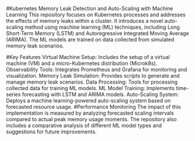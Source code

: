 #Kubernetes Memory Leak Detection and Auto-Scaling with Machine Learning
This repository focuses on Kubernetes processes and addresses the effects of memory leaks within a cluster. It introduces a novel auto-scaling method using machine learning (ML) techniques, including Long Short-Term Memory (LSTM) and Autoregressive Integrated Moving Average (ARIMA). The ML models are trained on data collected from simulated memory leak scenarios.

#Key Features
Virtual Machine Setup: Includes the setup of a virtual machine (VM) and a micro-Kubernetes distribution (Microk8s).
Observability Tools: Integrates Prometheus and Grafana for monitoring and visualization.
Memory Leak Simulation: Provides scripts to generate and manage memory leak scenarios.
Data Processing: Tools for processing collected data for training ML models.
ML Model Training: Implements time-series forecasting with LSTM and ARIMA models.
Auto-Scaling System: Deploys a machine learning-powered auto-scaling system based on forecasted resource usage.
#Performance Monitoring
The impact of this implementation is measured by analyzing forecasted scaling intervals compared to actual peak memory usage moments. The repository also includes a comparative analysis of different ML model types and suggestions for future improvements.


